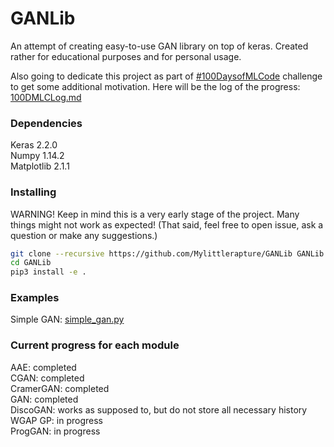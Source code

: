 # GANLib

An attempt of creating easy-to-use GAN library on top of keras. Created rather for educational purposes and for personal usage.


Also going to dedicate this project as part of [#100DaysofMLCode](https://github.com/llSourcell/100_Days_of_ML_Code) challenge to get some additional motivation. Here will be the log of the progress: [100DMLCLog.md](100DMLCLog.md)

### Dependencies
Keras 2.2.0  
Numpy 1.14.2  
Matplotlib 2.1.1  

### Installing
WARNING! Keep in mind this is a very early stage of the project. Many things might not work as expected! (That said, feel free to open issue, ask a question or make any suggestions.)
```sh
git clone --recursive https://github.com/Mylittlerapture/GANLib GANLib
cd GANLib
pip3 install -e .
```


### Examples
Simple GAN: [simple_gan.py](https://github.com/Mylittlerapture/GANLib/blob/master/examples/simple_gan.py)


### Current progress for each module
AAE: completed  
CGAN: completed  
CramerGAN: completed  
GAN: completed  
DiscoGAN: works as supposed to, but do not store all necessary history  
WGAP GP: in progress  
ProgGAN: in progress 

